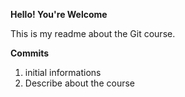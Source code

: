**Hello! You're Welcome**

This is my readme about the Git course.

**Commits**
1) initial informations
2) Describe about the course

